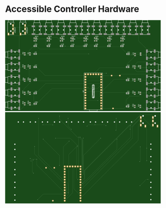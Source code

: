 # Accessible Controller Hardware

![image info](./images/top.svg)
![image info](./images/bottom.svg)


